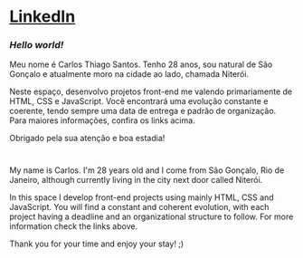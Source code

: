 # [LinkedIn](https://www.linkedin.com/in/cthiagos/)

### *Hello world!*

Meu nome é Carlos Thiago Santos. Tenho 28 anos, sou natural de São Gonçalo e atualmente moro na cidade ao lado, chamada Niterói.

Neste espaço, desenvolvo projetos front-end me valendo primariamente de HTML, CSS e JavaScript. Você encontrará uma evolução constante e coerente, tendo sempre uma data de entrega e padrão de organização. Para maiores informações, confira os links acima.

Obrigado pela sua atenção e boa estadia!

#

My name is Carlos. I'm 28 years old and I come from São Gonçalo, Rio de Janeiro, although currently living in the city next door called Niterói.

In this space I develop front-end projects using mainly HTML, CSS and JavaScript. You will find a constant and coherent evolution, with each project having a deadline and an organizational structure to follow. For more information check the links above.

Thank you for your time and enjoy your stay! ;)

<!---
cts93/cts93 is a ✨ special ✨ repository because its `README.md` (this file) appears on your GitHub profile.
You can click the Preview link to take a look at your changes.
--->
